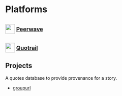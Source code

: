 # Platforms

<h2 align="left" style="vertical-align: middle;">
    <img src="https://www.peerwave.ai/logo.svg" width=30><sup> <a href="https://www.peerwave.ai">Peerwave</a></sup>
</h2>

<h2 align="left" style="vertical-align: middle;">
    <img src="https://www.quotrail.com/logo.svg" width=30><sup> <a href="https://www.quotrail.com">Quotrail</a></sup>
</h2>

## Projects
A quotes database to provide provenance for a story.
- [groupurl](https://github.com/trustleast/groupurl)
